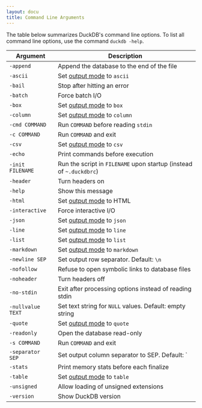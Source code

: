 ```yaml
---
layout: docu
title: Command Line Arguments
---
```


The table below summarizes DuckDB's command line options.
To list all command line options, use the command `duckdb -help`.

<div class="narrow_table"></div>

| Argument | Description |
|---|-------|
| `-append`         | Append the database to the end of the file                          |
| `-ascii`          | Set [output mode](output-formats) to `ascii`                        |
| `-bail`           | Stop after hitting an error                                         |
| `-batch`          | Force batch I/O                                                     |
| `-box`            | Set [output mode](output-formats) to `box`                          |
| `-column`         | Set [output mode](output-formats) to `column`                       |
| `-cmd COMMAND`    | Run `COMMAND` before reading `stdin`                                |
| `-c COMMAND`      | Run `COMMAND` and exit                                              |
| `-csv`            | Set [output mode](output-formats) to `csv`                          |
| `-echo`           | Print commands before execution                                     |
| `-init FILENAME`  | Run the script in `FILENAME` upon startup (instead of `~.duckdbrc`) |
| `-header`         | Turn headers on                                                     |
| `-help`           | Show this message                                                   |
| `-html`           | Set [output mode](output-formats) to HTML                           |
| `-interactive`    | Force interactive I/O                                               |
| `-json`           | Set [output mode](output-formats) to `json`                         |
| `-line`           | Set [output mode](output-formats) to `line`                         |
| `-list`           | Set [output mode](output-formats) to `list`                         |
| `-markdown`       | Set [output mode](output-formats) to `markdown`                     |
| `-newline SEP`    | Set output row separator. Default: `\n`                             |
| `-nofollow`       | Refuse to open symbolic links to database files                     |
| `-noheader`       | Turn headers off                                                    |
| `-no-stdin`       | Exit after processing options instead of reading stdin              |
| `-nullvalue TEXT` | Set text string for `NULL` values. Default: empty string            |
| `-quote`          | Set [output mode](output-formats) to `quote`                        |
| `-readonly`       | Open the database read-only                                         |
| `-s COMMAND`      | Run `COMMAND` and exit                                              |
| `-separator SEP`  | Set output column separator to SEP. Default: `|`                    |
| `-stats`          | Print memory stats before each finalize                             |
| `-table`          | Set [output mode](output-formats) to `table`                        |
| `-unsigned`       | Allow loading of unsigned extensions                                |
| `-version`        | Show DuckDB version                                                 |
